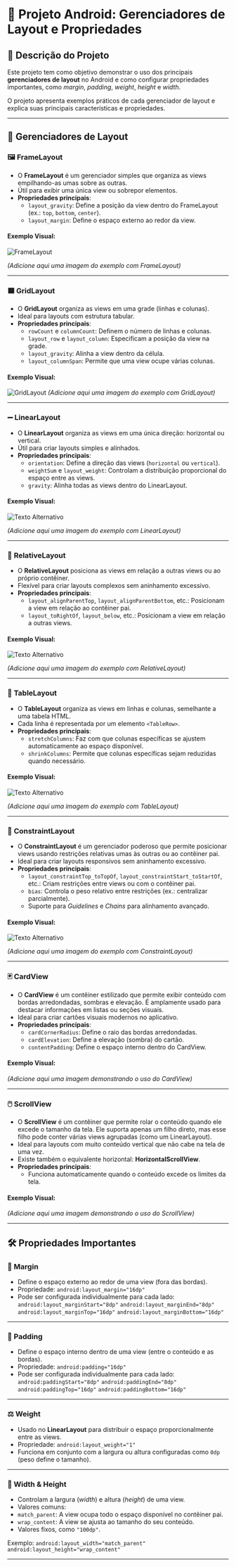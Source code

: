 # 📱 Projeto Android: Gerenciadores de Layout e Propriedades

## 📝 **Descrição do Projeto**
Este projeto tem como objetivo demonstrar o uso dos principais **gerenciadores de layout** no Android e como configurar propriedades importantes, como *margin*, *padding*, *weight*, *height* e *width*. 

O projeto apresenta exemplos práticos de cada gerenciador de layout e explica suas principais características e propriedades.

---

## 🚀 **Gerenciadores de Layout**

### 🖼️ **FrameLayout**
- O **FrameLayout** é um gerenciador simples que organiza as views empilhando-as umas sobre as outras.
- Útil para exibir uma única view ou sobrepor elementos.
- **Propriedades principais**:
  - `layout_gravity`: Define a posição da view dentro do FrameLayout (ex.: `top`, `bottom`, `center`).
  - `layout_margin`: Define o espaço externo ao redor da view.

#### Exemplo Visual:
![FrameLayout](images/framelayout.png)

*(Adicione aqui uma imagem do exemplo com FrameLayout)*

---

### 🟦 **GridLayout**
- O **GridLayout** organiza as views em uma grade (linhas e colunas).
- Ideal para layouts com estrutura tabular.
- **Propriedades principais**:
  - `rowCount` e `columnCount`: Definem o número de linhas e colunas.
  - `layout_row` e `layout_column`: Especificam a posição da view na grade.
  - `layout_gravity`: Alinha a view dentro da célula.
  - `layout_columnSpan`: Permite que uma view ocupe várias colunas.

#### Exemplo Visual:
![GridLayout](images/gridlayout.png)
*(Adicione aqui uma imagem do exemplo com GridLayout)*

---

### ➖ **LinearLayout**
- O **LinearLayout** organiza as views em uma única direção: horizontal ou vertical.
- Útil para criar layouts simples e alinhados.
- **Propriedades principais**:
  - `orientation`: Define a direção das views (`horizontal` ou `vertical`).
  - `weightSum` e `layout_weight`: Controlam a distribuição proporcional do espaço entre as views.
  - `gravity`: Alinha todas as views dentro do LinearLayout.

#### Exemplo Visual:
![Texto Alternativo](caminho/para/imagem.extensão)

*(Adicione aqui uma imagem do exemplo com LinearLayout)*

---

### 🔗 **RelativeLayout**
- O **RelativeLayout** posiciona as views em relação a outras views ou ao próprio contêiner.
- Flexível para criar layouts complexos sem aninhamento excessivo.
- **Propriedades principais**:
  - `layout_alignParentTop`, `layout_alignParentBottom`, etc.: Posicionam a view em relação ao contêiner pai.
  - `layout_toRightOf`, `layout_below`, etc.: Posicionam a view em relação a outras views.

#### Exemplo Visual:
![Texto Alternativo](caminho/para/imagem.extensão)

*(Adicione aqui uma imagem do exemplo com RelativeLayout)*

---

### 🔲 **TableLayout**
- O **TableLayout** organiza as views em linhas e colunas, semelhante a uma tabela HTML.
- Cada linha é representada por um elemento `<TableRow>`.
- **Propriedades principais**:
  - `stretchColumns`: Faz com que colunas específicas se ajustem automaticamente ao espaço disponível.
  - `shrinkColumns`: Permite que colunas específicas sejam reduzidas quando necessário.

#### Exemplo Visual:
![Texto Alternativo](caminho/para/imagem.extensão)

*(Adicione aqui uma imagem do exemplo com TableLayout)*

---

### 🧩 **ConstraintLayout**
- O **ConstraintLayout** é um gerenciador poderoso que permite posicionar views usando restrições relativas umas às outras ou ao contêiner pai.
- Ideal para criar layouts responsivos sem aninhamento excessivo.
- **Propriedades principais**:
  - `layout_constraintTop_toTopOf`, `layout_constraintStart_toStartOf`, etc.: Criam restrições entre views ou com o contêiner pai.
  - `bias`: Controla o peso relativo entre restrições (ex.: centralizar parcialmente).
  - Suporte para *Guidelines* e *Chains* para alinhamento avançado.

#### Exemplo Visual:
![Texto Alternativo](caminho/para/imagem.extensão)

*(Adicione aqui uma imagem do exemplo com ConstraintLayout)*

---

### 🃏 **CardView**
- O **CardView** é um contêiner estilizado que permite exibir conteúdo com bordas arredondadas, sombras e elevação. É amplamente usado para destacar informações em listas ou seções visuais.
- Ideal para criar cartões visuais modernos no aplicativo.
- **Propriedades principais**:
  - `cardCornerRadius`: Define o raio das bordas arredondadas.
  - `cardElevation`: Define a elevação (sombra) do cartão.
  - `contentPadding`: Define o espaço interno dentro do CardView.

#### Exemplo Visual:
*(Adicione aqui uma imagem demonstrando o uso do CardView)*

---

### 🖱️ **ScrollView**
- O **ScrollView** é um contêiner que permite rolar o conteúdo quando ele excede o tamanho da tela. Ele suporta apenas um filho direto, mas esse filho pode conter várias views agrupadas (como um LinearLayout).
- Ideal para layouts com muito conteúdo vertical que não cabe na tela de uma vez.
- Existe também o equivalente horizontal: **HorizontalScrollView**.
- **Propriedades principais**:
  - Funciona automaticamente quando o conteúdo excede os limites da tela.

#### Exemplo Visual:
*(Adicione aqui uma imagem demonstrando o uso do ScrollView)*

---

## 🛠️ **Propriedades Importantes**

### 📏 Margin
- Define o espaço externo ao redor de uma view (fora das bordas).
- Propriedade:
  `android:layout_margin="16dp"`
- Pode ser configurada individualmente para cada lado:
  `android:layout_marginStart="8dp"`
  `android:layout_marginEnd="8dp"`
  `android:layout_marginTop="16dp"`
  `android:layout_marginBottom="16dp"`
  
---

### 📐 Padding
- Define o espaço interno dentro de uma view (entre o conteúdo e as bordas).
- Propriedade:
  `android:padding="16dp"`
- Pode ser configurada individualmente para cada lado:
  `android:paddingStart="8dp"`
  `android:paddingEnd="8dp"`
  `android:paddingTop="16dp"`
  `android:paddingBottom="16dp"`

---

### ⚖️ Weight
- Usado no **LinearLayout** para distribuir o espaço proporcionalmente entre as views.
- Propriedade:
  `android:layout_weight="1"`
- Funciona em conjunto com a largura ou altura configuradas como `0dp` (peso define o tamanho).

---

### 📏 Width & Height
- Controlam a largura (*width*) e altura (*height*) de uma view.
- Valores comuns:
- `match_parent`: A view ocupa todo o espaço disponível no contêiner pai.
- `wrap_content`: A view se ajusta ao tamanho do seu conteúdo.
- Valores fixos, como `"100dp"`.

Exemplo:
  `android:layout_width="match_parent"`
  `android:layout_height="wrap_content"`

---
